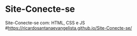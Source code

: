# Site-Conecte-se
 Site-Conecte-se com: HTML, CSS e JS
 #https://ricardosantanaevangelista.github.io/Site-Conecte-se/
